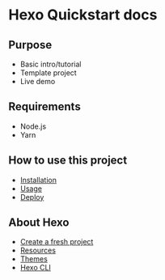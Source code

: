 # Hexo Quickstart docs


## Purpose

- Basic intro/tutorial
- Template project
- Live demo


## Requirements

- Node.js
- Yarn


## How to use this project

- [Installation](installation.md)
- [Usage](usage.md)
- [Deploy](deploy.md)


## About Hexo

- [Create a fresh project](new.md)
- [Resources](resources.md)
- [Themes](themes.md)
- [Hexo CLI](cli.md)
